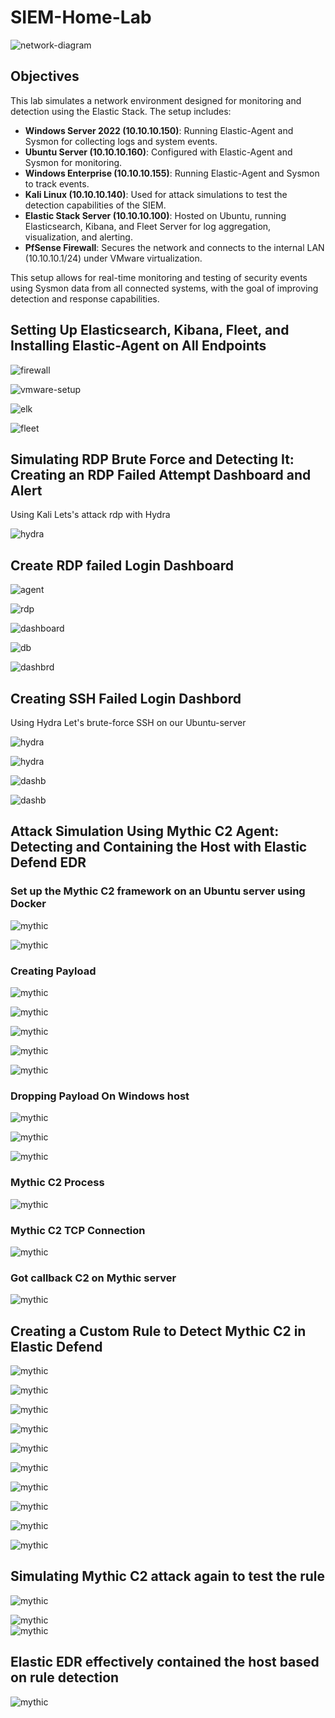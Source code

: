 # SIEM-Home-Lab 

![network-diagram](images/diag.png)




## Objectives

This lab simulates a network environment designed for monitoring and detection using the Elastic Stack. The setup includes:

- **Windows Server 2022 (10.10.10.150)**: Running Elastic-Agent and Sysmon for collecting logs and system events.
- **Ubuntu Server (10.10.10.160)**: Configured with Elastic-Agent and Sysmon for monitoring.
- **Windows Enterprise (10.10.10.155)**: Running Elastic-Agent and Sysmon to track events.
- **Kali Linux (10.10.10.140)**: Used for attack simulations to test the detection capabilities of the SIEM.
- **Elastic Stack Server (10.10.10.100)**: Hosted on Ubuntu, running Elasticsearch, Kibana, and Fleet Server for log aggregation, visualization, and alerting.
- **PfSense Firewall**: Secures the network and connects to the internal LAN (10.10.10.1/24) under VMware virtualization.

This setup allows for real-time monitoring and testing of security events using Sysmon data from all connected systems, with the goal of improving detection and response capabilities.


## Setting Up Elasticsearch, Kibana, Fleet, and Installing Elastic-Agent on All Endpoints



![firewall](images/pfsense.png)



![vmware-setup](images/vm.png)


![elk](images/elk.png)


![fleet](images/fleet-setup.png)


## Simulating RDP Brute Force and Detecting It: Creating an RDP Failed Attempt Dashboard and Alert


Using Kali Lets's attack rdp with Hydra

![hydra](images/hydra.png)



## Create RDP failed Login Dashboard

![agent](images/agent.png)



![rdp](images/rdp-failed.png)


![dashboard](images/dbcreat.png)

![db](images/dashbrd-rdp.png)

![dashbrd](images/dashb.png)


## Creating SSH Failed Login Dashbord 


Using Hydra Let's brute-force SSH on our Ubuntu-server

![hydra](images/hydra-ssh.png)

![hydra](images/ssh-ubuntu.png)

![dashb](images/ssh-dashb.png)

![dashb](images/dash-ssh.png)





## Attack Simulation Using Mythic C2 Agent: Detecting and Containing the Host with Elastic Defend EDR


### Set up the Mythic C2 framework on an Ubuntu server using Docker  


![mythic](images/mythic1.png)



![mythic](images/mythic2.png)



### Creating Payload

![mythic](images/payload1.png)

![mythic](images/payload2.png)


![mythic](images/payload3.png)



![mythic](images/payload4.png)



![mythic](images/payload5.png) 



### Dropping Payload On Windows host

 ![mythic](images/droping.png)

![mythic](images/paylod1.png)  

![mythic](images/run.png)

### Mythic C2 Process

![mythic](images/process2.png)

### Mythic C2 TCP Connection 


![mythic](images/tcp.png)
###  Got callback C2 on Mythic server

![mythic](images/callback.png)

## Creating a Custom Rule to Detect Mythic C2 in Elastic Defend

![mythic](images/kibana.png)

![mythic](images/query.png)

![mythic](images/hash.png) 


![mythic](images/rule.png) 



![mythic](images/rule2.png) 

![mythic](images/rule3.png)  


![mythic](images/rule-title.png)  


![mythic](images/action.png)  

![mythic](images/contain.png)     



![mythic](images/rule5.png)     



## Simulating Mythic C2 attack again to test the rule

![mythic](images/rrr.png)     

![mythic](images/r2.png)     
![mythic](images/r3.png)     


## Elastic EDR effectively contained the host based on rule detection


![mythic](images/host-cont.png)     


